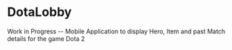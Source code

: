 # DotaLobby
Work in Progress -- Mobile Application to display Hero, Item and past Match details for the game Dota 2  

